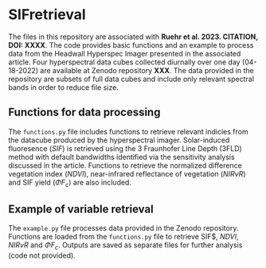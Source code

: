 # SIFretrieval
The files in this repository are associated with **Ruehr et al. 2023. CITATION, DOI: XXXX**. The code provides basic functions and an example to process data from the Headwall Hyperspec Imager presented in the associated article. Four hyperspectral data cubes collected diurnally over one day (04-18-2022) are available at Zenodo repository **XXX**. The data provided in the repository are subsets of full data cubes and include only relevant spectral bands in order to reduce file size.

## Functions for data processing
The `functions.py` file includes functions to retrieve relevant indicies from the datacube produced by the hyperspectral imager. Solar-induced fluoresence ($SIF$) is retrieved using the 3 Fraunhofer Line Depth (3FLD) method with default bandwidths identified via the sensitivity analysis discussed in the article. Functions to retrieve the normalized difference vegetation index ($NDVI$), near-infrared reflectance of vegetation ($NIRvR$) and SIF yield ($\Phi F_{c}$) are also included. 

## Example of variable retrieval
The `example.py` file processes data provided in the Zenodo repository. Functions are loaded from the `functions.py` file to retrieve SIF$, $NDVI$, $NIRvR$ and $\Phi F_{c}$. Outputs are saved as separate files for further analysis (code not provided). 
